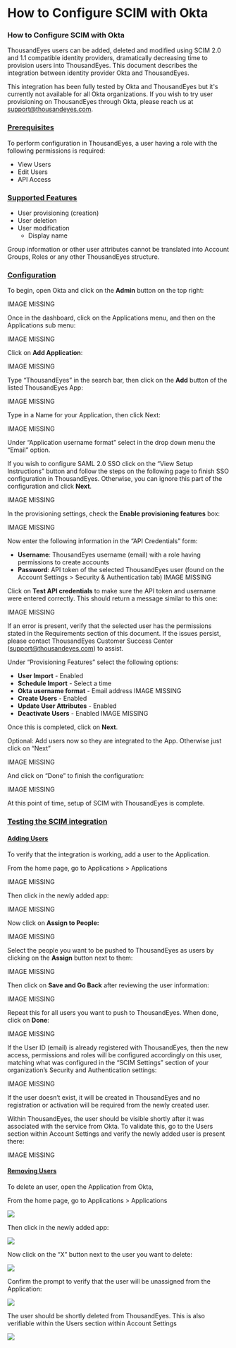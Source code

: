 # How to Configure SCIM with Okta

### How to Configure SCIM with Okta

ThousandEyes users can be added, deleted and modified using SCIM 2.0 and 1.1 compatible identity providers, dramatically decreasing time to provision users into ThousandEyes. This document describes the integration between identity provider Okta and ThousandEyes.

This integration has been fully tested by Okta and ThousandEyes but it's currently not available for all Okta organizations. If you wish to try user provisioning on ThousandEyes through Okta, please reach us at support@thousandeyes.com.

### [Prerequisites]()

 To perform configuration in ThousandEyes,  a user having a role with the following permissions is required:

* View Users
* Edit Users
* API Access

### [Supported Features]()

* User provisioning \(creation\)
* User deletion
* User modification
  * Display name

 Group information or other user attributes cannot be translated into Account Groups, Roles or any other ThousandEyes structure.

### [Configuration]()

 To begin, open Okta and click on the **Admin** button on the top right:

IMAGE MISSING

Once in the dashboard, click on the Applications menu, and then on the Applications sub menu:

IMAGE MISSING

Click on **Add Application**:

IMAGE MISSING

Type “ThousandEyes” in the search bar, then click on the **Add** button of the listed ThousandEyes App:

IMAGE MISSING

Type in a Name for your Application, then click Next:

IMAGE MISSING

Under “Application username format” select in the drop down menu the “Email” option.

If you wish to configure SAML 2.0 SSO click on the “View Setup Instructions” button and follow the steps on the following page to finish SSO configuration in ThousandEyes. Otherwise, you can ignore this part of the configuration and click **Next**. 

IMAGE MISSING

In the provisioning settings, check the **Enable provisioning features** box:

IMAGE MISSING

Now enter the following information in the “API Credentials” form:

* **Username**: ThousandEyes username \(email\) with a role having permissions to create accounts
* **Password**: API token of the selected ThousandEyes user \(found on the Account Settings &gt; Security & Authentication tab\) IMAGE MISSING

Click on **Test API credentials** to make sure the API token and username were entered correctly. This should return a message similar to this one:

IMAGE MISSING

If an error is present, verify that the selected user has the permissions stated in the Requirements section of this document. If the issues persist, please contact ThousandEyes Customer Success Center \(support@thousandeyes.com\) to assist.

Under “Provisioning Features” select the following options:

* **User Import** - Enabled
* **Schedule Import** - Select a time
* **Okta username format** - Email address IMAGE MISSING
* **Create Users** - Enabled
* **Update User Attributes** - Enabled
* **Deactivate Users** - Enabled IMAGE MISSING

Once this is completed, click on **Next**.  
 

Optional: Add users now so they are integrated to the App. Otherwise just click on “Next”

IMAGE MISSING

And click on “Done” to finish the configuration:

IMAGE MISSING

At this point of time, setup of SCIM with ThousandEyes is complete.

### [Testing the SCIM integration]()

#### [Adding Users]()

To verify that the integration is working, add a user to the Application.

From the home page, go to Applications &gt; Applications

IMAGE MISSING

Then click in the newly added app:

IMAGE MISSING

Now click on **Assign to People:**

IMAGE MISSING

Select the people you want to be pushed to ThousandEyes as users by clicking on the **Assign** button next to them:

IMAGE MISSING

Then click on **Save and Go Back** after reviewing the user information:

IMAGE MISSING

Repeat this for all users you want to push to ThousandEyes. When done, click on **Done**:

IMAGE MISSING

If the User ID \(email\) is already registered with ThousandEyes, then the new access, permissions and roles will be configured accordingly on this user, matching what was configured in the “SCIM Settings” section of your organization’s Security and Authentication settings:

IMAGE MISSING

If the user doesn’t exist, it will be created in ThousandEyes and no registration or activation will be required from the newly created user.

Within ThousandEyes, the user should be visible shortly after it was associated with the service from Okta. To validate this, go to the Users section within Account Settings and verify the newly added user is present there:

IMAGE MISSING

#### [Removing Users]()

To delete an user, open the Application from Okta,

From the home page, go to Applications &gt; Applications

![](https://lh5.googleusercontent.com/Vg9ot6DnKEQfdg3KC1AlbCRI8hHImM29KI9RxztX8svreZOKXo-n5LdW-FW35p0Knz9-kKDeUw6fTYRsbkIgw3us6-zyAzQ9wje6kWELUfXNQ22Kw8QBVHhitrdG-raSUnkAcB0a)

Then click in the newly added app:

![](https://lh6.googleusercontent.com/2BmHRop9_NvXuKuvJdYAi6jdL3A87wh0PWdeekEIAELjwc0wl17yzdVb8v9_pwYPAKxp5XMjhS39cIH_u3Nqu2PHun1v9UnuI4O_XS5ySMKhrhRD7vE1lVk0u8S20dsK3j48KSnd)

Now click on the “X” button next to the user you want to delete:

![](https://lh4.googleusercontent.com/ot42yC0zqchNyf5d3AAxlE0QdvSlDHiwxlI7tyP5hVduCiJhdEsMMw2NmquSbwYyhtnxPmLp5wza8kX9xkRW3YmeIaOxoxBQnw165x9vOsfk2s-WnXJtSFHE3I84bZrLb0rSrNDF)

Confirm the prompt to verify that the user will be unassigned from the Application:

![](https://lh5.googleusercontent.com/HA-FFG6G6T5iyzZlP8IaQH1IYGS7HtXp5b6pr3xK97avsj-89o60oMG_3KnNoofT0vdjXLGjTERHw6VJdxWQFcZguKZxcnr9fkOq4WcmcBltFdT1HSOqIqdZqh6Qj46REFoynOha)

The user should be shortly deleted from ThousandEyes. This is also verifiable within the Users section within Account Settings

![](https://lh3.googleusercontent.com/PsxZwFVp-xRxLucDL3-vbap1lgh644VYicrYDqaBO2s1HWdMX1L36zKp4z2jJQ_DrAgBf-KVbpHN1pvzvz5YvKY5ROHj_mSTJk2lb4PMCJFMUD2TJeJRNZtIc8WuKExhkqWYsJwm)

